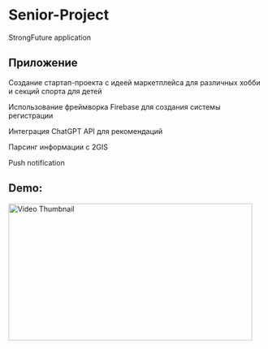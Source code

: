 # Senior-Project
StrongFuture application

## Приложение

Cоздание стартап-проекта с идеей маркетплейса для различных хобби и секций спорта для детей

Использование фреймворка Firebase для создания системы регистрации

Интеграция ChatGPT API для рекомендаций

Парсинг информации с 2GIS

Push notification


## Demo:
<a href="https://youtu.be/b9vV0CSxNm4">
  <img src="https://img.youtube.com/vi/b9vV0CSxNm4/maxresdefault.jpg" alt="Video Thumbnail" width="480" height="270">
</a>


